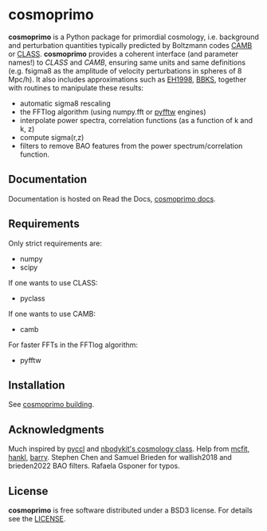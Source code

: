 # cosmoprimo

**cosmoprimo** is a Python package for primordial cosmology, i.e. background and perturbation quantities typically predicted by Boltzmann codes
[CAMB](https://github.com/cmbant/CAMB) or [CLASS](https://github.com/lesgourg/class_public).
**cosmoprimo** provides a coherent interface (and parameter names!) to *CLASS* and *CAMB*, ensuring same units and same definitions
(e.g. fsigma8 as the amplitude of velocity perturbations in spheres of 8 Mpc/h).
It also includes approximations such as [EH1998](https://arxiv.org/abs/astro-ph/9709112), [BBKS](https://ui.adsabs.harvard.edu/abs/1986ApJ...304...15B/abstract),
together with routines to manipulate these results:
- automatic sigma8 rescaling
- the FFTlog algorithm (using numpy.fft or [pyfftw](https://github.com/pyFFTW/pyFFTW) engines)
- interpolate power spectra, correlation functions (as a function of k and k, z)
- compute sigma(r,z)
- filters to remove BAO features from the power spectrum/correlation function.

## Documentation

Documentation is hosted on Read the Docs, [cosmoprimo docs](https://cosmoprimo.readthedocs.io/).

## Requirements

Only strict requirements are:
- numpy
- scipy

If one wants to use CLASS:
- pyclass

If one wants to use CAMB:
- camb

For faster FFTs in the FFTlog algorithm:
- pyfftw

## Installation

See [cosmoprimo building](https://cosmoprimo.readthedocs.io/en/latest/user/building.html).

## Acknowledgments

Much inspired by [pyccl](https://github.com/LSSTDESC/CCL/tree/master/pyccl) and [nbodykit's cosmology class](https://github.com/bccp/nbodykit/blob/master/nbodykit/cosmology/cosmology.py).
Help from [mcfit](https://github.com/eelregit/mcfit), [hankl](https://github.com/minaskar/hankl), [barry](https://github.com/Samreay/Barry).
Stephen Chen and Samuel Brieden for wallish2018 and brieden2022 BAO filters.
Rafaela Gsponer for typos.

## License

**cosmoprimo** is free software distributed under a BSD3 license. For details see the [LICENSE](https://github.com/cosmodesi/cosmoprimo/blob/main/LICENSE).
